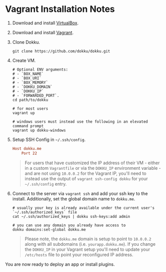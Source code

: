 # Vagrant Installation Notes

1. Download and install [VirtualBox](https://www.virtualbox.org/wiki/Downloads).

2. Download and install [Vagrant](http://www.vagrantup.com/downloads.html).

3. Clone Dokku.

    ```shell
    git clone https://github.com/dokku/dokku.git
    ```

4. Create VM.

    ```shell
    # Optional ENV arguments:
    # - `BOX_NAME`
    # - `BOX_URI`
    # - `BOX_MEMORY`
    # - `DOKKU_DOMAIN`
    # - `DOKKU_IP`
    # - `FORWARDED_PORT`.
    cd path/to/dokku
    
    # for most users
    vagrant up
    
    # windows users must instead use the following in an elevated command prompt
    vagrant up dokku-windows
    ```

5. Setup SSH Config in `~/.ssh/config`.

    ```ini
    Host dokku.me
        Port 22
    ```

    > For users that have customized the IP address of their VM - either in a custom `Vagrantfile` or via the `DOKKU_IP` environment variable - and are not using `10.0.0.2` for the Vagrant IP, you'll need to instead use the output of `vagrant ssh-config dokku` for your `~/.ssh/config` entry.

6. Connect to the server via `vagrant ssh` and add your ssh key to the install. Additionally, set the global domain name to `dokku.me`.

    ```shell
    # usually your key is already available under the current user's `~/.ssh/authorized_keys` file
    cat ~/.ssh/authorized_keys | dokku ssh-keys:add admin

    # you can use any domain you already have access to
    dokku domains:set-global dokku.me
    ```

    > Please note, the `dokku.me` domain is setup to point to `10.0.0.2` along with all subdomains (i.e. `yourapp.dokku.me`). If you change the `DOKKU_IP` in your Vagrant setup you'll need to update your `/etc/hosts` file to point your reconfigured IP address.

You are now ready to deploy an app or install plugins.
